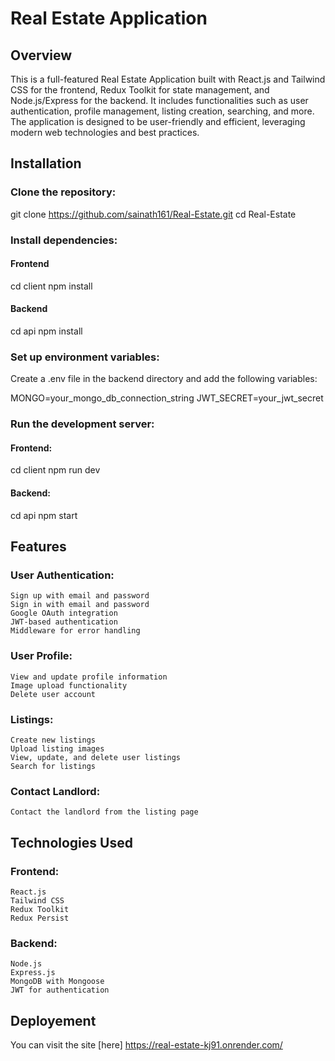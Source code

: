 # Real Estate Application

## Overview

This is a full-featured Real Estate Application built with React.js and Tailwind CSS for the frontend, Redux Toolkit for state management, and Node.js/Express for the backend. It includes functionalities such as user authentication, profile management, listing creation, searching, and more. The application is designed to be user-friendly and efficient, leveraging modern web technologies and best practices.

## Installation

### Clone the repository:

git clone https://github.com/sainath161/Real-Estate.git
cd Real-Estate

### Install dependencies:

#### Frontend

cd client
npm install

#### Backend

cd api
npm install

### Set up environment variables:

Create a .env file in the backend directory and add the following variables:

MONGO=your_mongo_db_connection_string
JWT_SECRET=your_jwt_secret

### Run the development server:

#### Frontend:

cd client
npm run dev

#### Backend:

cd api
npm start

## Features

### User Authentication:

    Sign up with email and password
    Sign in with email and password
    Google OAuth integration
    JWT-based authentication
    Middleware for error handling

### User Profile:

    View and update profile information
    Image upload functionality
    Delete user account

### Listings:

    Create new listings
    Upload listing images
    View, update, and delete user listings
    Search for listings

### Contact Landlord:

    Contact the landlord from the listing page

## Technologies Used

### Frontend:

    React.js
    Tailwind CSS
    Redux Toolkit
    Redux Persist

### Backend:

    Node.js
    Express.js
    MongoDB with Mongoose
    JWT for authentication

## Deployement

You can visit the site [here] https://real-estate-kj91.onrender.com/
